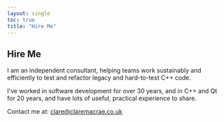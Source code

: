 ```yaml
---
layout: single
toc: true
title: "Hire Me"
---
```


## Hire Me

I am an independent consultant, helping teams work sustainably and efficiently to test and refactor legacy and hard-to-test C++ code.

I've worked in software development for over 30 years, and in C++ and Qt for 20 years, and have lots of useful, practical experience to share.

Contact me at: <clare@claremacrae.co.uk>